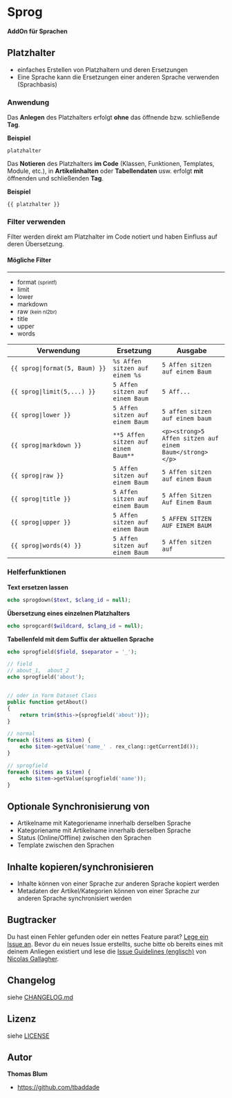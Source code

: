 Sprog
================================================================================

**AddOn für Sprachen**

## Platzhalter
 
- einfaches Erstellen von Platzhaltern und deren Ersetzungen
- Eine Sprache kann die Ersetzungen einer anderen Sprache verwenden (Sprachbasis)

### Anwendung

Das **Anlegen** des Platzhalters erfolgt **ohne** das öffnende bzw. schließende **Tag**.

**Beispiel**
    
    platzhalter 

Das **Notieren** des Platzhalters **im Code** (Klassen, Funktionen, Templates, Module, etc.), in **Artikelinhalten** oder **Tabellendaten** usw. erfolgt **mit** öffnenden und schließenden **Tag**.

**Beispiel**

    {{ platzhalter }}
 
 
### Filter verwenden

Filter werden direkt am Platzhalter im Code notiert und haben Einfluss auf deren Übersetzung.

#### Mögliche Filter
- - - - - - - - - - - - - - - - - - - - 

- format <small>(sprintf)</small>
- limit  
- lower
- markdown
- raw <small>(kein nl2br)</small>
- title
- upper
- words

| Verwendung | Ersetzung | Ausgabe |
| ---------- | --------- | ------- |
| <code>{{&#160;sprog&#124;format(5,&#160;Baum)&#160;}}</code> | `%s Affen sitzen auf einem %s` | `5 Affen sitzen auf einem Baum` |
| <code>{{&#160;sprog&#124;limit(5,...)&#160;}}</code> | `5 Affen sitzen auf einem Baum` | `5 Aff...` |
| <code>{{&#160;sprog&#124;lower&#160;}}</code> | `5 Affen sitzen auf einem Baum` | `5 affen sitzen auf einem baum` |
| <code>{{&#160;sprog&#124;markdown&#160;}}</code> | `**5 Affen sitzen auf einem Baum**` | `<p><strong>5 Affen sitzen auf einem Baum</strong></p>` |
| <code>{{&#160;sprog&#124;raw&#160;}}</code> | `5 Affen sitzen auf einem Baum` | `5 Affen sitzen auf einem Baum` |
| <code>{{&#160;sprog&#124;title&#160;}}</code> | `5 Affen sitzen auf einem Baum` | `5 Affen Sitzen Auf Einem Baum` |
| <code>{{&#160;sprog&#124;upper&#160;}}</code> | `5 Affen sitzen auf einem Baum` | `5 AFFEN SITZEN AUF EINEM BAUM` |
| <code>{{&#160;sprog&#124;words(4)&#160;}}</code> | `5 Affen sitzen auf einem Baum` | `5 Affen sitzen auf` |


### Helferfunktionen

**Text ersetzen lassen**

```php
echo sprogdown($text, $clang_id = null);
```
    
**Übersetzung eines einzelnen Platzhalters**

```php
echo sprogcard($wildcard, $clang_id = null);
```

**Tabellenfeld mit dem Suffix der aktuellen Sprache**

```php
echo sprogfield($field, $separator = '_');

// field
// about_1,  about_2
echo sprogfield('about');


// oder in Yorm Dataset Class
public function getAbout()
{
    return trim($this->{sprogfield('about')});
}
```

```php
// normal
foreach ($items as $item) {
    echo $item->getValue('name_' . rex_clang::getCurrentId());
}

// sprogfield
foreach ($items as $item) {
    echo $item->getValue(sprogfield('name'));
}
```

## Optionale Synchronisierung von

- Artikelname mit Kategoriename innerhalb derselben Sprache
- Kategoriename mit Artikelname innerhalb derselben Sprache
- Status (Online/Offline) zwischen den Sprachen
- Template zwischen den Sprachen


## Inhalte kopieren/synchronisieren
 
- Inhalte können von einer Sprache zur anderen Sprache kopiert werden
- Metadaten der Artikel/Kategorien können von einer Sprache zur anderen Sprache synchronisiert werden


## Bugtracker

Du hast einen Fehler gefunden oder ein nettes Feature parat? [Lege ein Issue an](https://github.com/tbaddade/redaxo_sprog/issues). Bevor du ein neues Issue erstellts, suche bitte ob bereits eines mit deinem Anliegen existiert und lese die [Issue Guidelines (englisch)](https://github.com/necolas/issue-guidelines) von [Nicolas Gallagher](https://github.com/necolas/).


## Changelog

siehe [CHANGELOG.md](https://github.com/tbaddade/redaxo_sprog/blob/master/CHANGELOG.md)

## Lizenz

siehe [LICENSE](https://github.com/tbaddade/redaxo_sprog/blob/master/LICENSE)


## Autor

**Thomas Blum**

* https://github.com/tbaddade

